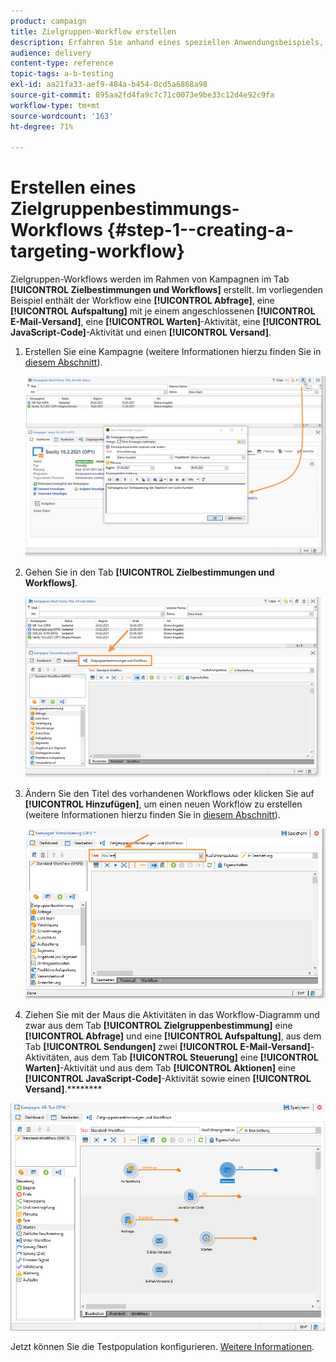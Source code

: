 ```yaml
---
product: campaign
title: Zielgruppen-Workflow erstellen
description: Erfahren Sie anhand eines speziellen Anwendungsbeispiels, wie Sie A/B-Tests durchführen.
audience: delivery
content-type: reference
topic-tags: a-b-testing
exl-id: aa21fa33-aef9-484a-b454-0cd5a6868a98
source-git-commit: 895aa2fd4fa9c7c71c0073e9be33c12d4e92c9fa
workflow-type: tm+mt
source-wordcount: '163'
ht-degree: 71%

---
```


# Erstellen eines Zielgruppenbestimmungs-Workflows {#step-1--creating-a-targeting-workflow}

Zielgruppen-Workflows werden im Rahmen von Kampagnen im Tab **[!UICONTROL Zielbestimmungen und Workflows]** erstellt. Im vorliegenden Beispiel enthält der Workflow eine **[!UICONTROL Abfrage]**, eine **[!UICONTROL Aufspaltung]** mit je einem angeschlossenen **[!UICONTROL E-Mail-Versand]**, eine **[!UICONTROL Warten]**-Aktivität, eine **[!UICONTROL JavaScript-Code]**-Aktivität und einen **[!UICONTROL Versand]**.

1. Erstellen Sie eine Kampagne (weitere Informationen hierzu finden Sie in [diesem Abschnitt](../../campaign/using/setting-up-marketing-campaigns.md#creating-a-campaign)).

   ![](assets/use_case_abtesting_targetwkfl_001.png)

1. Gehen Sie in den Tab **[!UICONTROL Zielbestimmungen und Workflows]**.

   ![](assets/use_case_abtesting_targetwkfl_002.png)

1. Ändern Sie den Titel des vorhandenen Workflows oder klicken Sie auf **[!UICONTROL Hinzufügen]**, um einen neuen Workflow zu erstellen (weitere Informationen hierzu finden Sie in [diesem Abschnitt](../../campaign/using/marketing-campaign-deliveries.md#selecting-the-target-population)).

   ![](assets/use_case_abtesting_targetwkfl_003.png)

1. Ziehen Sie mit der Maus die Aktivitäten in das Workflow-Diagramm und zwar aus dem Tab **[!UICONTROL Zielgruppenbestimmung]** eine **[!UICONTROL Abfrage]** und eine **[!UICONTROL Aufspaltung]**, aus dem Tab **[!UICONTROL Sendungen]** zwei **[!UICONTROL E-Mail-Versand]**-Aktivitäten, aus dem Tab **[!UICONTROL Steuerung]** eine **[!UICONTROL Warten]**-Aktivität und aus dem Tab **[!UICONTROL Aktionen]** eine **[!UICONTROL JavaScript-Code]**-Aktivität sowie einen **[!UICONTROL Versand]**.********

![](assets/use_case_abtesting_targetwkfl_004.png)

Jetzt können Sie die Testpopulation konfigurieren. [Weitere Informationen](a-b-testing-uc-population-samples.md).
